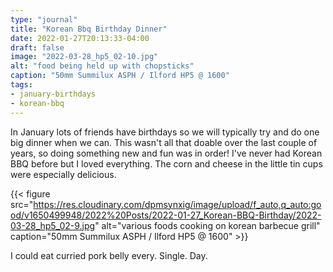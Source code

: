 ```yaml
---
type: "journal"
title: "Korean Bbq Birthday Dinner"
date: 2022-01-27T20:13:33-04:00
draft: false
image: "2022-03-28_hp5_02-10.jpg"
alt: "food being held up with chopsticks"
caption: "50mm Summilux ASPH / Ilford HP5 @ 1600"
tags:
- january-birthdays
- korean-bbq
---
```


In January lots of friends have birthdays so we will typically try and do one big dinner when we can. This wasn't all that doable over the last couple of years, so doing something new and fun was in order! I've never had Korean BBQ before but I loved everything. The corn and cheese in the little tin cups were especially delicious.

{{< figure src="https://res.cloudinary.com/dpmsynxig/image/upload/f_auto,q_auto:good/v1650499948/2022%20Posts/2022-01-27_Korean-BBQ-Birthday/2022-03-28_hp5_02-9.jpg" alt="various foods cooking on korean barbecue grill" caption="50mm Summilux ASPH / Ilford HP5 @ 1600" >}}

I could eat curried pork belly every. Single. Day.
